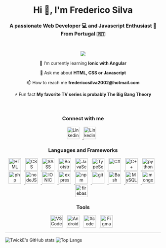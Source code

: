 <h1 align="center">Hi 👋, I'm Frederico Silva</h1>
<h3 align="center">A passionate Web Developer 💻 and Javascript Enthusiast 🫶<br>From Portugal 🇵🇹</h3>

<br>

<p align="center">
    <a href="https://visitorbadge.io/status?path=https%3A%2F%2Fgithub.com%2FTwickE">
        <img src="https://api.visitorbadge.io/api/visitors?path=https%3A%2F%2Fgithub.com%2FTwickE&label=VISITORS&labelColor=%232ccce4&countColor=%23263759&style=flat-square&labelStyle=upper" />
    </a>
</p>

<p align="center">🌱 I’m currently learning <b>Ionic with Angular</b></p>

<p align="center">💬 Ask me about <b>HTML, CSS or Javascript</b></p>

<p align="center">📫 How to reach me <b>fredericosilva2002@hotmail.com</b></p>

<p align="center">⚡ Fun fact <b>My favorite TV series is probably The Big Bang Theory</b></p>

  
<br>

<h3 align="center">Connect with me</h3>
<p align="center">
    <a href="https://www.linkedin.com/in/frederico-silva-727a8b21a/" target="_blank" rel="noreferrer">
        <img alt="Linkedin", width="40px" style="padding-right: 10px" src="https://cdn.jsdelivr.net/gh/devicons/devicon/icons/linkedin/linkedin-original.svg" />
    <a href="https://codepen.io/TwickE" target="_blank" rel="noreferrer">
        <img alt="Linkedin", width="40px" style="padding-right: 10px" src="https://cdn.jsdelivr.net/gh/devicons/devicon/icons/codepen/codepen-plain.svg" />
    </a>
</p>

<h3 align="center">Languages and Frameworks</h3>
<p align="center">
  <a href="https://developer.mozilla.org/pt-BR/docs/Web/HTML" target="_blank" rel="noreferrer">
    <img alt="HTML", width="40px" style="padding-right: 10px" src="https://cdn.jsdelivr.net/gh/devicons/devicon/icons/html5/html5-original.svg" />
  </a>
  <a href="https://developer.mozilla.org/pt-BR/docs/Web/CSS" target="_blank" rel="noreferrer">
    <img alt="CSS", width="40px" style="padding-right: 10px" src="https://cdn.jsdelivr.net/gh/devicons/devicon/icons/css3/css3-original.svg" />
  </a>
  <a href="https://sass-lang.com/" target="_blank" rel="noreferrer">
    <img alt="SASS", width="40px" style="padding-right: 10px" src="https://cdn.jsdelivr.net/gh/devicons/devicon/icons/sass/sass-original.svg" />
  </a>
  <a href="https://getbootstrap.com/" target="_blank" rel="noreferrer">
    <img alt="Bootstrap", width="40px" style="padding-right: 10px" src="https://cdn.jsdelivr.net/gh/devicons/devicon/icons/bootstrap/bootstrap-original.svg" />
  </a>
  <a href="https://developer.mozilla.org/pt-BR/docs/Web/JavaScript" target="_blank" rel="noreferrer">
    <img alt="JavaScript", width="40px" style="padding-right: 10px" src="https://cdn.jsdelivr.net/gh/devicons/devicon/icons/javascript/javascript-original.svg" />
  </a>
  <a href="https://www.typescriptlang.org/" target="_blank" rel="noreferrer">
    <img alt="TypeScript", width="40px" style="padding-right: 10px" src="https://cdn.jsdelivr.net/gh/devicons/devicon/icons/typescript/typescript-original.svg" />
  </a>
  <a href="https://learn.microsoft.com/en-us/dotnet/csharp/" target="_blank" rel="noreferrer">
    <img alt="C#", width="40px" style="padding-right: 10px" src="https://cdn.jsdelivr.net/gh/devicons/devicon/icons/csharp/csharp-original.svg" />
  </a>
  <a href="https://learn.microsoft.com/pt-br/cpp/cpp/?view=msvc-170" target="_blank" rel="noreferrer">
    <img alt="C++", width="40px" style="padding-right: 10px" src="https://cdn.jsdelivr.net/gh/devicons/devicon/icons/cplusplus/cplusplus-original.svg" />
  </a>
  <a href="https://www.python.org/" target="_blank" rel="noreferrer">
    <img alt="python", width="40px" style="padding-right: 10px" src="https://cdn.jsdelivr.net/gh/devicons/devicon/icons/python/python-original.svg" />
  </a>
  <a href="https://www.php.net/" target="_blank" rel="noreferrer">
    <img alt="php", width="40px" style="padding-right: 10px" src="https://cdn.jsdelivr.net/gh/devicons/devicon/icons/php/php-plain.svg" />
  </a>
  <a href="https://nodejs.org/en" target="_blank" rel="noreferrer">
    <img alt="nodeJS", width="40px" style="padding-right: 10px" src="https://cdn.jsdelivr.net/gh/devicons/devicon/icons/nodejs/nodejs-original.svg" />
  </a>
  <a href="https://ionicframework.com/" target="_blank" rel="noreferrer">
    <img alt="IONIC", width="40px" style="padding-right: 10px" src="https://cdn.jsdelivr.net/gh/devicons/devicon/icons/ionic/ionic-original.svg" />
  </a>
  <a href="https://expressjs.com/" target="_blank" rel="noreferrer">
    <img alt="express", width="40px" style="padding-right: 10px" src="https://cdn.jsdelivr.net/gh/devicons/devicon/icons/express/express-original.svg" />
  </a>
  <a href="https://www.npmjs.com/" target="_blank" rel="noreferrer">
    <img alt="npm", width="40px" style="padding-right: 10px" src="https://cdn.jsdelivr.net/gh/devicons/devicon/icons/npm/npm-original-wordmark.svg" />
  </a>
  <a href="https://git-scm.com/" target="_blank" rel="noreferrer">
    <img alt="git", width="40px" style="padding-right: 10px" src="https://cdn.jsdelivr.net/gh/devicons/devicon/icons/git/git-original.svg" />
  </a>
  <a href="https://www.gnu.org/software/bash/" target="_blank" rel="noreferrer">
    <img alt="Bash", width="40px" style="padding-right: 10px" src="https://cdn.jsdelivr.net/gh/devicons/devicon/icons/bash/bash-original.svg" />
  </a>
  <a href="https://www.mysql.com/" target="_blank" rel="noreferrer">
    <img alt="MySQL", width="40px" style="padding-right: 10px" src="https://cdn.jsdelivr.net/gh/devicons/devicon/icons/mysql/mysql-original.svg" />
  </a>
  <a href="https://www.mongodb.com/" target="_blank" rel="noreferrer">
    <img alt="mongodb", width="40px" style="padding-right: 10px" src="https://cdn.jsdelivr.net/gh/devicons/devicon/icons/mongodb/mongodb-original.svg" />
  </a>
  <a href="https://firebase.google.com/?hl=pt-br" target="_blank" rel="noreferrer">
    <img alt="firebase", width="40px" style="padding-right: 10px" src="https://cdn.jsdelivr.net/gh/devicons/devicon/icons/firebase/firebase-plain.svg" />
  </a>
</p>

<h3 align="center">Tools</h3>
<p align="center">
    <a href="https://code.visualstudio.com/" target="_blank" rel="noreferrer">
        <img alt="VSCode", width="40px" style="padding-right: 10px" src="https://cdn.jsdelivr.net/gh/devicons/devicon/icons/vscode/vscode-original.svg" />
    </a>
    <a href="https://developer.android.com/studio" target="_blank" rel="noreferrer">
        <img alt="Android Studio", width="40px" style="padding-right: 10px" src="https://cdn.jsdelivr.net/gh/devicons/devicon/icons/androidstudio/androidstudio-original.svg" />
    </a>
    <a href="https://developer.apple.com/xcode/" target="_blank" rel="noreferrer">
        <img alt="Xcode", width="40px" style="padding-right: 10px" src="https://cdn.jsdelivr.net/gh/devicons/devicon/icons/xcode/xcode-original.svg" />
    </a>
    <a href="https://www.figma.com/" target="_blank" rel="noreferrer">
        <img alt="Figma", width="40px" style="padding-right: 10px" src="https://cdn.jsdelivr.net/gh/devicons/devicon/icons/figma/figma-original.svg" />
    </a>
</p>

<hr>

![TwickE's GitHub stats](https://github-readme-stats.vercel.app/api?username=twicke&show_icons=true&theme=tokyonight)
![Top Langs](https://github-readme-stats.vercel.app/api/top-langs/?username=twicke&layout=compact&hide_progress=false&theme=tokyonight)
